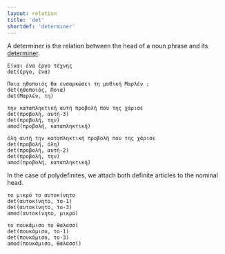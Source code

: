 ```yaml
---
layout: relation
title: 'det'
shortdef: 'determiner'
---
```


A determiner is the relation between the head of a noun phrase and its
[determiner](u-pos/DET).

~~~ sdparse
Είναι ένα έργο τέχνης 
det(έργο, ένα)
~~~

~~~ sdparse
Ποια ηθοποιός θα ενσαρκώσει τη μυθική Μαρλέν ;
det(ηθοποιός, Ποια)
det(Μαρλέν, τη)
~~~

~~~ sdparse
την καταπληκτική αυτή προβολή που της χάρισε
det(προβολή, αυτή-3)
det(προβολή, την)
amod(προβολή, καταπληκτική)
~~~


~~~ sdparse
όλη αυτή την καταπληκτική προβολή που της χάρισε
det(προβολή, όλη)
det(προβολή, αυτή-2)
det(προβολή, την)
amod(προβολή, καταπληκτική)
~~~

In the case of polydefinites, we attach both definite articles to the nominal head.

~~~ sdparse
το μικρό το αυτοκίνητο
det(αυτοκίνητο, το-1)
det(αυτοκίνητο, το-3)
amod(αυτοκίνητο, μικρό)
~~~

~~~ sdparse
το πουκάμισο το θαλασσί
det(πουκάμισο, το-1)
det(πουκάμισο, το-3)
amod(πουκάμισο, θαλασσί)
~~~

<!-- Interlanguage links updated Čt lis 12 09:43:23 CET 2020 -->
